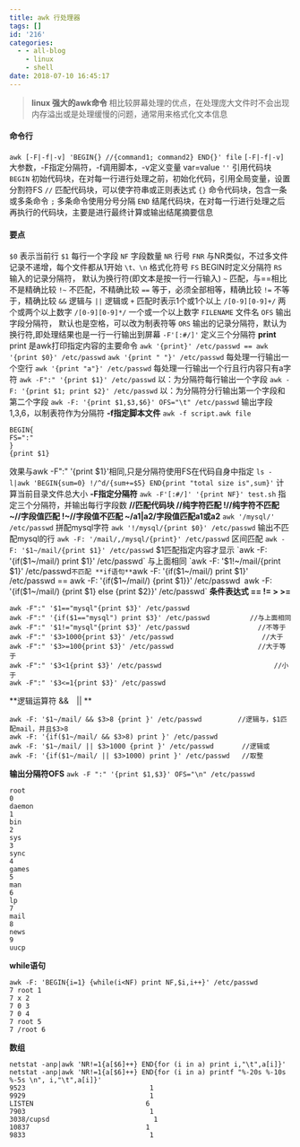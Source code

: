 ```yaml
---
title: awk 行处理器
tags: []
id: '216'
categories:
  - - all-blog
    - linux
    - shell
date: 2018-07-10 16:45:17
---
```


> **linux 强大的awk命令** 相比较屏幕处理的优点，在处理庞大文件时不会出现内存溢出或是处理缓慢的问题，通常用来格式化文本信息

#### 命令行

`awk [-F|-f|-v] 'BEGIN{} //{command1; command2} END{}' file` `[-F|-f|-v]` 大参数，-F指定分隔符，-f调用脚本，-v定义变量 var=value `''` 引用代码块 `BEGIN` 初始代码块，在对每一行进行处理之前，初始化代码，引用全局变量，设置分割符FS `//` 匹配代码块，可以使字符串或正则表达式 `{}` 命令代码块，包含一条或多条命令 `;` 多条命令使用分号分隔 `END` 结尾代码块，在对每一行进行处理之后再执行的代码块，主要是进行最终计算或输出结尾摘要信息

#### 要点

`$0` 表示当前行 `$1` 每行一个字段 `NF` 字段数量 `NR` 行号 `FNR` 与NR类似，不过多文件记录不递增，每个文件都从1开始 `\t、\n` 格式化符号 `FS` BEGIN时定义分隔符 `RS` 输入的记录分隔符， 默认为换行符(即文本是按一行一行输入) `~` 匹配，与==相比不是精确比较 `!~` 不匹配，不精确比较 `==` 等于，必须全部相等，精确比较 `!=` 不等于，精确比较 `&&` 逻辑与 `||` 逻辑或 `+` 匹配时表示1个或1个以上 `/[0-9][0-9]+/` 两个或两个以上数字 `/[0-9][0-9]*/` 一个或一个以上数字 `FILENAME` 文件名 `OFS` 输出字段分隔符， 默认也是空格，可以改为制表符等 `ORS` 输出的记录分隔符，默认为换行符,即处理结果也是一行一行输出到屏幕 `-F'[:#/]'` 定义三个分隔符 **print** print 是awk打印指定内容的主要命令 `awk '{print}' /etc/passwd == awk '{print $0}' /etc/passwd` `awk '{print " "}' /etc/passwd` 每处理一行输出一个空行 `awk '{print "a"}' /etc/passwd` 每处理一行输出一个行且行内容只有a字符 `awk -F":" '{print $1}' /etc/passwd` 以：为分隔符每行输出一个字段 `awk -F: '{print $1; print $2}' /etc/passwd` 以：为分隔符分行输出第一个字段和第二个字段 `awk -F: '{print $1,$3,$6}' OFS="\t" /etc/passwd` 输出字段1,3,6，以制表符作为分隔符 **\-f指定脚本文件** `awk -f script.awk file`

```shell
BEGIN{
FS=":"
}
{print $1}
```

效果与awk -F":" '{print $1}'相同,只是分隔符使用FS在代码自身中指定 `ls -l|awk 'BEGIN{sum=0} !/^d/{sum+=$5} END{print "total size is",sum}'` 计算当前目录文件总大小 **\-F指定分隔符** `awk -F'[:#/]' '{print NF}' test.sh` 指定三个分隔符，并输出每行字段数 **//匹配代码块 //纯字符匹配 !//纯字符不匹配 ~//字段值匹配 !~//字段值不匹配 ~/a1|a2/字段值匹配a1或a2** `awk '/mysql/' /etc/passwd` 拼配mysql字符 `awk '!/mysql/{print $0}' /etc/passwd` 输出不匹配mysql的行 `awk -F: '/mail/,/mysql/{print}' /etc/passwd` 区间匹配 `awk -F: '$1~/mail/{print $1}' /etc/passwd` $1匹配指定内容才显示 `awk -F: '{if($1~/mail/) print $1}' /etc/passwd` 与上面相同 `awk -F: '$1!~/mail/{print $1}' /etc/passwd` 不匹配 **if语句** `awk -F: '{if($1~/mail/) print $1}' /etc/passwd == awk -F: '{if($1~/mail/) {print $1}}' /etc/passwd` `awk -F: '{if($1~/mail/) {print $1} else {print $2}}' /etc/passwd` **条件表达式 == != > >=**

```shell
awk -F":" '$1=="mysql"{print $3}' /etc/passwd  
awk -F":" '{if($1=="mysql") print $3}' /etc/passwd          //与上面相同 
awk -F":" '$1!="mysql"{print $3}' /etc/passwd                 //不等于
awk -F":" '$3>1000{print $3}' /etc/passwd                      //大于
awk -F":" '$3>=100{print $3}' /etc/passwd                     //大于等于
awk -F":" '$3<1{print $3}' /etc/passwd                            //小于
awk -F":" '$3<=1{print $3}' /etc/passwd
```

\*\*逻辑运算符 &&　|| \*\*

```shell
awk -F: '$1~/mail/ && $3>8 {print }' /etc/passwd         //逻辑与，$1匹配mail，并且$3>8
awk -F: '{if($1~/mail/ && $3>8) print }' /etc/passwd
awk -F: '$1~/mail/ || $3>1000 {print }' /etc/passwd       //逻辑或
awk -F: '{if($1~/mail/ || $3>1000) print }' /etc/passwd   //取整
```

**输出分隔符OFS** `awk -F ":" '{print $1,$3}' OFS="\n" /etc/passwd`

```shell
root
0
daemon
1
bin
2
sys
3
sync
4
games
5
man
6
lp
7
mail
8
news
9
uucp

```

**while语句**

```shell
awk -F: 'BEGIN{i=1} {while(i<NF) print NF,$i,i++}' /etc/passwd 
7 root 1
7 x 2
7 0 3
7 0 4
7 root 5
7 /root 6
```

**数组**

```shell
netstat -anp|awk 'NR!=1{a[$6]++} END{for (i in a) print i,"\t",a[i]}'
netstat -anp|awk 'NR!=1{a[$6]++} END{for (i in a) printf "%-20s %-10s %-5s \n", i,"\t",a[i]}'
9523                               1
9929                               1
LISTEN                            6
7903                               1
3038/cupsd                          1
10837                             1
9833                               1
```